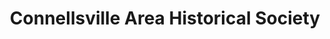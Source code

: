 ---
layout: repo
title: "Connellsville Area Historical Society"
id: 13400
permalink: repos/13400/
---